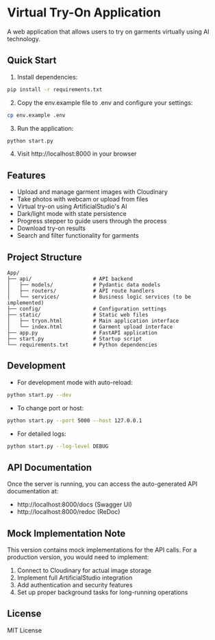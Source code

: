 # Virtual Try-On Application

A web application that allows users to try on garments virtually using AI technology.

## Quick Start

1. Install dependencies:
```bash
pip install -r requirements.txt
```

2. Copy the env.example file to .env and configure your settings:
```bash
cp env.example .env
```

3. Run the application:
```bash
python start.py
```

4. Visit http://localhost:8000 in your browser

## Features

- Upload and manage garment images with Cloudinary
- Take photos with webcam or upload from files
- Virtual try-on using ArtificialStudio's AI
- Dark/light mode with state persistence
- Progress stepper to guide users through the process
- Download try-on results
- Search and filter functionality for garments

## Project Structure

```
App/
├── api/                    # API backend
│   ├── models/             # Pydantic data models
│   ├── routers/            # API route handlers
│   └── services/           # Business logic services (to be implemented)
├── config/                 # Configuration settings
├── static/                 # Static web files
│   ├── tryon.html          # Main application interface
│   └── index.html          # Garment upload interface
├── app.py                  # FastAPI application
├── start.py                # Startup script
└── requirements.txt        # Python dependencies
```

## Development

- For development mode with auto-reload:
```bash
python start.py --dev
```

- To change port or host:
```bash
python start.py --port 5000 --host 127.0.0.1
```

- For detailed logs:
```bash
python start.py --log-level DEBUG
```

## API Documentation

Once the server is running, you can access the auto-generated API documentation at:
- http://localhost:8000/docs (Swagger UI)
- http://localhost:8000/redoc (ReDoc)

## Mock Implementation Note

This version contains mock implementations for the API calls. For a production version, you would need to implement:

1. Connect to Cloudinary for actual image storage
2. Implement full ArtificialStudio integration
3. Add authentication and security features
4. Set up proper background tasks for long-running operations

## License

MIT License 